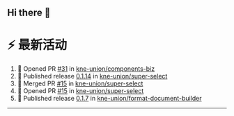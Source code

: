 ## Hi there 👋

<!--

**Here are some ideas to get you started:**

🙋‍♀️ A short introduction - what is your organization all about?
🌈 Contribution guidelines - how can the community get involved?
👩‍💻 Useful resources - where can the community find your docs? Is there anything else the community should know?
🍿 Fun facts - what does your team eat for breakfast?
🧙 Remember, you can do mighty things with the power of [Markdown](https://docs.github.com/github/writing-on-github/getting-started-with-writing-and-formatting-on-github/basic-writing-and-formatting-syntax)
-->


# ⚡ 最新活动

<!--START_SECTION:activity-->
1. 💪 Opened PR [#31](https://github.com/kne-union/components-biz/pull/31) in [kne-union/components-biz](https://github.com/kne-union/components-biz)
2. 🚀 Published release [0.1.14](https://github.com/kne-union/super-select/releases/tag/0.1.14) in [kne-union/super-select](https://github.com/kne-union/super-select)
3. 🎉 Merged PR [#15](https://github.com/kne-union/super-select/pull/15) in [kne-union/super-select](https://github.com/kne-union/super-select)
4. 💪 Opened PR [#15](https://github.com/kne-union/super-select/pull/15) in [kne-union/super-select](https://github.com/kne-union/super-select)
5. 🚀 Published release [0.1.7](https://github.com/kne-union/format-document-builder/releases/tag/0.1.7) in [kne-union/format-document-builder](https://github.com/kne-union/format-document-builder)
<!--END_SECTION:activity-->

---
